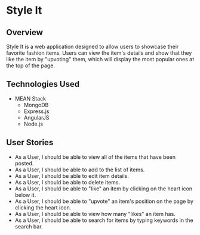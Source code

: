 # Style It

## Overview
Style It is a web application designed to allow users to showcase their favorite fashion items. Users can view the item's details and show that they like the item by "upvoting" them, which will display the most popular ones at the top of the page. 


## Technologies Used
* MEAN Stack
  * MongoDB
  * Express.js
  * AngularJS
  * Node.js

## User Stories
* As a User, I should be able to view all of the items that have been posted.
* As a User, I should be able to add to the list of items.
* As a User, I should be able to edit item details.
* As a User, I should be able to delete items.
* As a User, I should be able to "like" an item by clicking on the heart icon below it.
* As a User, I should be able to "upvote" an item's position on the page by clicking the heart icon.
* As a User, I should be able to view how many "likes" an item has.
* As a User, I should be able to search for items by typing keywords in the search bar.
